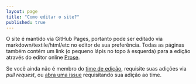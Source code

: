 ```yaml
---
layout: page
title: "Como editar o site?"
published: true
---
```


O site é mantido via GitHub Pages, portanto pode ser editado via
markdown/textile/html/etc no editor de sua preferência. Todas as páginas também
contém um link (o pequeno lápis no topo à esquerda) para a edição através do
editor online [Prose](http://prose.io).

Se você ainda não é membro do
[time de edição](https://github.com/orgs/ccppbrasil/teams/editors), requisite
suas adições via *pull request*, ou
[abra uma issue](https://github.com/ccppbrasil/ccppbrasil/issues/new)
requisitando sua adição ao time.
